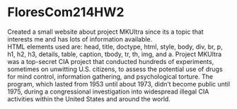 # FloresCom214HW2
Created a small website about project MKUltra since its a topic that interests me and has lots of information available.\
HTML elements used are: head, title, doctype, html, style, body, div, br, p, h1, h2, h3, details, table, caption, tbody, tr, th, img, and a.
Project MKUltra was a top-secret CIA project that conducted hundreds of experiments, sometimes on unwitting U.S. citizens, to assess the potential use of drugs for mind control, information gathering, and psychological torture.
The program, which lasted from 1953 until about 1973, didn’t become public until 1975, during a congressional investigation into widespread illegal CIA activities within the United States and around the world.
